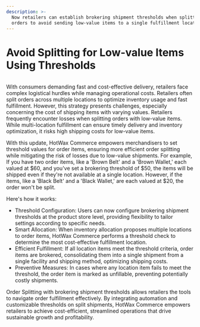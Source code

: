 ```yaml
---
description: >-
  Now retailers can establish brokering shipment thresholds when splitting
  orders to avoid sending low-value items to a single fulfillment location.
---
```


# Avoid Splitting for Low-value Items Using Thresholds

<figure><img src="https://www.hotwax.co/hubfs/PU1-%20Set%20Brokering%20Threshold.png" alt=""><figcaption></figcaption></figure>

With consumers demanding fast and cost-effective delivery, retailers face complex logistical hurdles while managing operational costs. Retailers often split orders across multiple locations to optimize inventory usage and fast fulfillment. However, this strategy presents challenges, especially concerning the cost of shipping items with varying values. Retailers frequently encounter losses when splitting orders with low-value items. While multi-location fulfillment can ensure timely delivery and inventory optimization, it risks high shipping costs for low-value items.

With this update, HotWax Commerce empowers merchandisers to set threshold values for order items, ensuring more efficient order splitting while mitigating the risk of losses due to low-value shipments. For example, If you have two order items, like a 'Brown Belt' and a 'Brown Wallet,' each valued at $60, and you've set a brokering threshold of $50, the items will be shipped even if they're not available at a single location. However, if the items, like a 'Black Belt' and a 'Black Wallet,' are each valued at $20, the order won't be split.

Here's how it works:

* Threshold Configuration: Users can now configure brokering shipment thresholds at the product store level, providing flexibility to tailor settings according to specific needs.
* Smart Allocation: When inventory allocation proposes multiple locations to order items, HotWax Commerce performs a threshold check to determine the most cost-effective fulfillment location.
* Efficient Fulfillment: If all location items meet the threshold criteria, order items are brokered, consolidating them into a single shipment from a single facility and shipping method, optimizing shipping costs.
* Preventive Measures: In cases where any location item fails to meet the threshold, the order item is marked as unfillable, preventing potentially costly shipments.

Order Splitting with brokering shipment thresholds allows retailers the tools to navigate order fulfillment effectively. By integrating automation and customizable thresholds on split shipments, HotWax Commerce empowers retailers to achieve cost-efficient, streamlined operations that drive sustainable growth and profitability.
